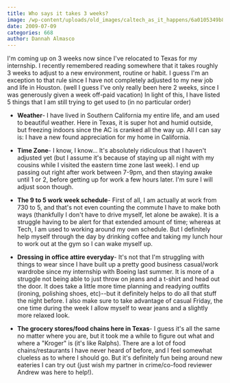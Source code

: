 ```yaml
---
title: Who says it takes 3 weeks?
image: /wp-content/uploads/old_images/caltech_as_it_happens/6a0105349b8251970b011571de1b00970b.jpg
date: 2009-07-09
categories: 668
author: Dannah Almasco
---
```



I'm coming up on 3 weeks now since I've relocated to Texas for my internship. I recently remembered reading somewhere that it takes roughly 3 weeks to adjust to a new environment, routine or habit. I guess I'm an exception to that rule since I have not completely adjusted to my new job and life in Houston. (well I guess I've only really been here 2 weeks, since I was generously given a week off-paid vacation)
In light of this, I have listed 5 things that I am still trying to get used to (in no particular order)

- **Weather**- I have lived in Southern California my entire life, and am used to beautiful weather. Here in Texas, it is super hot and humid outside, but freezing indoors since the AC is cranked all the way up. All I can say is: I have a new found appreciation for my home in California.

- **Time Zone**- I know, I know... It's absolutely ridiculous that I haven't adjusted yet (but I assume it's because of staying up all night with my cousins while I visited the eastern time zone last week). I end up passing out right after work between 7-9pm, and then staying awake until 1 or 2, before getting up for work a few hours later. I'm sure I will adjust soon though.

- **The 9 to 5 work week schedule**- First of all, I am actually at work from 730 to 5, and that's not even counting the commute I have to make both ways (thankfully I don't have to drive myself, let alone be awake). It is a struggle having to be alert for that extended amount of time; whereas at Tech, I am used to working around my own schedule. But I definitely help myself through the day by drinking coffee and taking my lunch hour to work out at the gym so I can wake myself up.

- **Dressing in office attire everyday**- It's not that I'm struggling with things to wear since I have built up a pretty good business casual/work wardrobe since my internship with Boeing last summer. It is more of a struggle not being able to just throw on jeans and a t-shirt and head out the door. It does take a little more time planning and readying outfits (ironing, polishing shoes, etc)--but it definitely helps to do all that stuff the night before. I also make sure to take advantage of casual Friday, the one time during the week I allow myself to wear jeans and a slightly more relaxed look.

- **The grocery stores/food chains here in Texas**- I guess it's all the same no matter where you are, but it took me a while to figure out what and where a "Kroger" is (it's like Ralphs). There are a lot of food chains/restaurants I have never heard of before, and I feel somewhat clueless as to where I should go. But it's definitely fun being around new eateries I can try out (just wish my partner in crime/co-food reviewer Andrew was here to help!).

